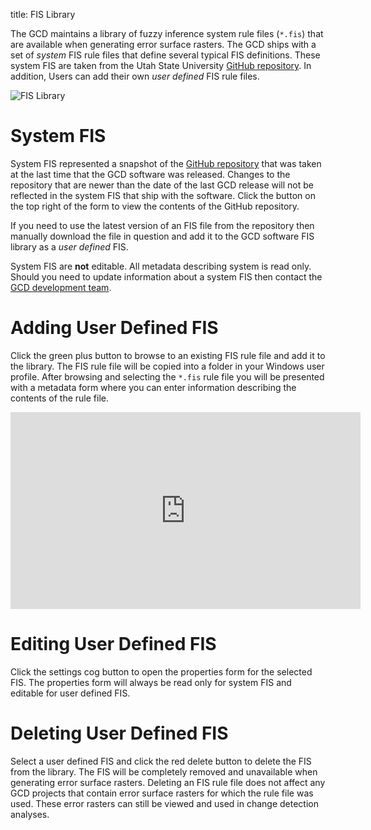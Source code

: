 title: FIS Library

The GCD maintains a library of fuzzy inference system rule files (`*.fis`) that are available when generating error surface rasters. The GCD ships with a set of *system* FIS rule files that define several typical FIS definitions. These system FIS are taken from the Utah State University [GitHub repository](https://github.com/Riverscapes/fis-dem-error). In addition, Users can add their own *user defined* FIS rule files. 

![FIS Library](/img/CommandRefs/03_Customize/fis-library.png)

# System FIS

System FIS represented a snapshot of the [GitHub repository](https://github.com/Riverscapes/fis-dem-error) that was taken at the last time that the GCD software was released. Changes to the repository that are newer than the date of the last GCD release will not be reflected in the system FIS that ship with the software. Click the button on the top right of the form to view the contents of the GitHub repository.

If you need to use the latest version of an FIS file from the repository then manually download the file in question and add it to the GCD software FIS library as a *user defined* FIS.

System FIS are **not** editable. All metadata describing system is read only. Should you need to update information about a system FIS then contact the [GCD development team](/support).

# Adding User Defined FIS

Click the green plus button to browse to an existing FIS rule file and add it to the library. The FIS rule file will be copied into a folder in your Windows user profile. After browsing and selecting the `*.fis` rule file you will be presented with a metadata form where you can enter information describing the contents of the rule file. 

<iframe width="560" height="315" src="https://www.youtube.com/embed/84KgNRMQp2k" frameBorder="0" allow="encrypted-media" allowFullScreen title="FIS Library Video"></iframe>

# Editing User Defined FIS

Click the settings cog button to open the properties form for the selected FIS. The properties form will always be read only for system FIS and editable for user defined FIS.

# Deleting User Defined FIS

Select a user defined FIS and click the red delete button to delete the FIS from the library. The FIS will be completely removed and unavailable when generating error surface rasters. Deleting an FIS rule file does not affect any GCD projects that contain error surface rasters for which the rule file was used. These error rasters can still be viewed and used in change detection analyses.
